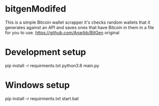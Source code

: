 # bitgenModifed
This is a simple Bitcoin wallet scrapper it's checks random wallets that it generates against an API and saves ones that have Bitcoin in them in a file for you to use.
https://github.com/Anarbb/BitGen original

# Development setup
pip install -r requirments.txt
python3.8 main.py

# Windows setup
pip install -r requirments.txt
start.bat
